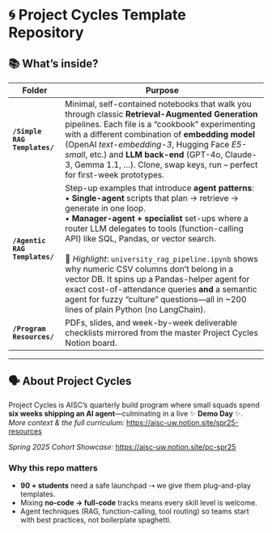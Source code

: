 # 🌀 Project Cycles Template Repository  

## 📚 What’s inside?

| Folder | Purpose |
|--------|---------|
| **`/Simple RAG Templates/`** | Minimal, self-contained notebooks that walk you through classic **Retrieval-Augmented Generation** pipelines. Each file is a “cookbook” experimenting with a different combination of **embedding model** (OpenAI *text-embedding-3*, Hugging Face *E5-small*, etc.) and **LLM back-end** (GPT-4o, Claude-3, Gemma 1.1, …). Clone, swap keys, run – perfect for first-week prototypes. |
| **`/Agentic RAG Templates/`** | Step-up examples that introduce **agent patterns**: <br>• **Single-agent** scripts that plan → retrieve → generate in one loop. <br>• **Manager-agent + specialist** set-ups where a router LLM delegates to tools (function-calling API) like SQL, Pandas, or vector search. <br><br>📝 *Highlight*: `university_rag_pipeline.ipynb` shows why numeric CSV columns don’t belong in a vector DB. It spins up a Pandas-helper agent for exact cost-of-attendance queries **and** a semantic agent for fuzzy “culture” questions—all in ~200 lines of plain Python (no LangChain). |
| **`/Program Resources/`** | PDFs, slides, and week-by-week deliverable checklists mirrored from the master Project Cycles Notion board. |

---

## 🗣️ About **Project Cycles**

Project Cycles is AISC’s quarterly build program where small squads spend **six weeks shipping an AI agent**—culminating in a live ✨ **Demo Day** ✨.  
*More context & the full curriculum:* <https://aisc-uw.notion.site/spr25-resources>

*Spring 2025 Cohort Showcase:* <https://aisc-uw.notion.site/pc-spr25>

### Why this repo matters

* **90 + students** need a safe launchpad ⇢ we give them plug-and-play templates.  
* Mixing **no-code → full-code** tracks means every skill level is welcome.  
* Agent techniques (RAG, function-calling, tool routing) so teams start with best practices, not boilerplate spaghetti.
